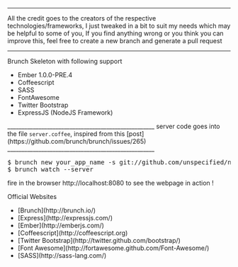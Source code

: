 _______________________________________
All the credit goes to the creators of the respective technologies/frameworks, I just tweaked in a bit to suit my needs which may be helpful to some of you, If you find anything wrong or you think you can improve this, feel free to create a new branch and generate a pull request
________________________________________

Brunch Skeleton with following support

<ul>
  <li> Ember 1.0.0-PRE.4
  <li> Coffeescript
  <li> SASS
  <li> FontAwesome
  <li> Twitter Bootstrap
  <li> ExpressJS (NodeJS Framework)
</ul>
____________________________________________________
server code goes into the file <code>server.coffee</code>,
inspired from this [post](https://github.com/brunch/brunch/issues/265)
____________________________________________________
<pre>
$ brunch new your_app_name -s git://github.com/unspecified/node-ember-brunch.git
$ brunch watch --server
</pre>

fire in the browser http://localhost:8080 to see the webpage in action !

Official Websites
<ul>
  <li>[Brunch](http://brunch.io/)
  <li>[Express](http://expressjs.com/)
  <li>[Ember](http://emberjs.com/)
  <li>[Coffeescript](http://coffeescript.org)
  <li>[Twitter Bootstrap](http://twitter.github.com/bootstrap/)
  <li>[Font Awesome](http://fortawesome.github.com/Font-Awesome/)
  <li>[SASS](http://sass-lang.com/)
